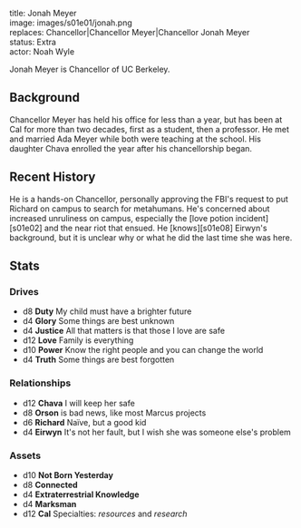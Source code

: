 title: Jonah Meyer  
image: images/s01e01/jonah.png  
replaces: Chancellor|Chancellor Meyer|Chancellor Jonah Meyer  
status: Extra  
actor: Noah Wyle  

Jonah Meyer is Chancellor of UC Berkeley.

## Background

Chancellor Meyer has held his office for less than a year, but has been at Cal for more than two decades, first as a student, then a professor. He met and married Ada Meyer while both were teaching at the school. His daughter Chava enrolled the year after his chancellorship began.

## Recent History

He is a hands-on Chancellor, personally approving the FBI's request to put Richard on campus to search for metahumans. He's concerned about increased unruliness on campus, especially the [love potion incident][s01e02] and the near riot that ensued. He [knows][s01e08] Eirwyn's background, but it is unclear why or what he did the last time she was here.

## Stats

### Drives

* d8 **Duty** My child must have a brighter future
* d4 **Glory** Some things are best unknown
* d4 **Justice** All that matters is that those I love are safe
* d12 **Love** Family is everything
* d10 **Power** Know the right people and you can change the world
* d4 **Truth** Some things are best forgotten

### Relationships

* d12 **Chava** I will keep her safe
* d8 **Orson** is bad news, like most Marcus projects
* d6 **Richard** Naïve, but a good kid
* d4 **Eirwyn** It's not her fault, but I wish she was someone else's problem

### Assets

* d10 **Not Born Yesterday**
* d8 **Connected**
* d4 **Extraterrestrial Knowledge**
* d4 **Marksman**
* d12 **Cal** Specialties: *resources* and *research*
